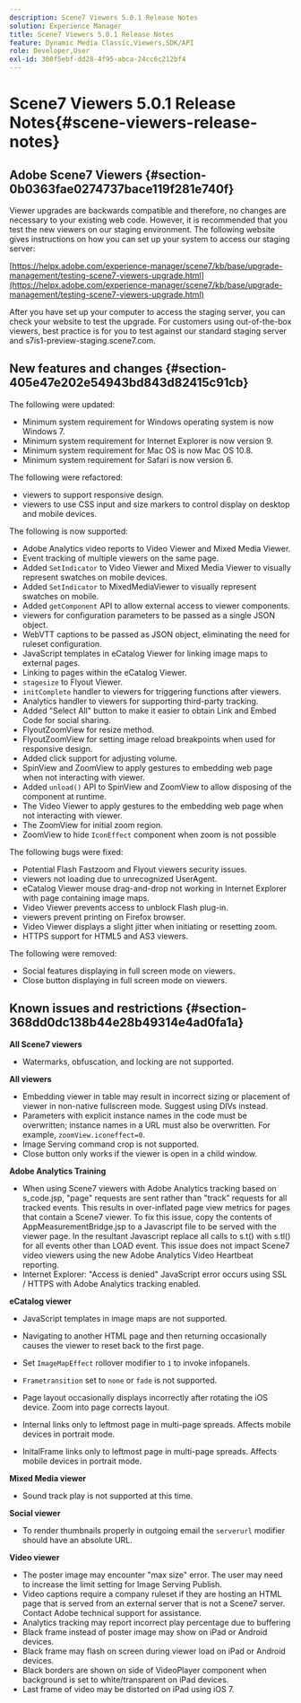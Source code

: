 ```yaml
---
description: Scene7 Viewers 5.0.1 Release Notes
solution: Experience Manager
title: Scene7 Viewers 5.0.1 Release Notes
feature: Dynamic Media Classic,Viewers,SDK/API
role: Developer,User
exl-id: 308f5ebf-dd28-4f95-abca-24cc6c212bf4
---
```

# Scene7 Viewers 5.0.1 Release Notes{#scene-viewers-release-notes}

## Adobe Scene7 Viewers {#section-0b0363fae0274737bace119f281e740f}

Viewer upgrades are backwards compatible and therefore, no changes are necessary to your existing web code. However, it is recommended that you test the new viewers on our staging environment. The following website gives instructions on how you can set up your system to access our staging server:

[https://helpx.adobe.com/experience-manager/scene7/kb/base/upgrade-management/testing-scene7-viewers-upgrade.html](https://helpx.adobe.com/experience-manager/scene7/kb/base/upgrade-management/testing-scene7-viewers-upgrade.html)

After you have set up your computer to access the staging server, you can check your website to test the upgrade. For customers using out-of-the-box viewers, best practice is for you to test against our standard staging server and s7is1-preview-staging.scene7.com.

## New features and changes {#section-405e47e202e54943bd843d82415c91cb}

The following were updated:

* Minimum system requirement for Windows operating system is now Windows 7. 
* Minimum system requirement for Internet Explorer is now version 9. 
* Minimum system requirement for Mac OS is now Mac OS 10.8. 
* Minimum system requirement for Safari is now version 6.

The following were refactored:

* viewers to support responsive design. 
* viewers to use CSS input and size markers to control display on desktop and mobile devices.

The following is now supported:

* Adobe Analytics video reports to Video Viewer and Mixed Media Viewer. 
* Event tracking of multiple viewers on the same page. 
* Added `SetIndicator` to Video Viewer and Mixed Media Viewer to visually represent swatches on mobile devices. 
* Added `SetIndicator` to MixedMediaViewer to visually represent swatches on mobile. 
* Added `getComponent` API to allow external access to viewer components. 
* viewers for configuration parameters to be passed as a single JSON object. 
* WebVTT captions to be passed as JSON object, eliminating the need for ruleset configuration. 
* JavaScript templates in eCatalog Viewer for linking image maps to external pages. 
* Linking to pages within the eCatalog Viewer. 
* `stagesize` to Flyout Viewer. 
* `initComplete` handler to viewers for triggering functions after viewers. 
* Analytics handler to viewers for supporting third-party tracking. 
* Added "Select All" button to make it easier to obtain Link and Embed Code for social sharing. 
* FlyoutZoomView for resize method. 
* FlyoutZoomView for setting image reload breakpoints when used for responsive design. 
* Added click support for adjusting volume. 
* SpinView and ZoomView to apply gestures to embedding web page when not interacting with viewer. 
* Added `unload()` API to SpinView and ZoomView to allow disposing of the component at runtime. 
* The Video Viewer to apply gestures to the embedding web page when not interacting with viewer. 
* The ZoomView for initial zoom region. 
* ZoomView to hide `IconEffect` component when zoom is not possible

The following bugs were fixed:

* Potential Flash Fastzoom and Flyout viewers security issues. 
* viewers not loading due to unrecognized UserAgent. 
* eCatalog Viewer mouse drag-and-drop not working in Internet Explorer with page containing image maps. 
* Video Viewer prevents access to unblock Flash plug-in. 
* viewers prevent printing on Firefox browser. 
* Video Viewer displays a slight jitter when initiating or resetting zoom. 
* HTTPS support for HTML5 and AS3 viewers.

The following were removed:

* Social features displaying in full screen mode on viewers. 
* Close button displaying in full screen mode on viewers.

## Known issues and restrictions {#section-368dd0dc138b44e28b49314e4ad0fa1a}

**All Scene7 viewers**

* Watermarks, obfuscation, and locking are not supported.

**All viewers**

* Embedding viewer in table may result in incorrect sizing or placement of viewer in non-native fullscreen mode. Suggest using DIVs instead. 
* Parameters with explicit instance names in the code must be overwritten; instance names in a URL must also be overwritten. For example, `zoomView.iconeffect=0`. 
* Image Serving command crop is not supported. 
* Close button only works if the viewer is open in a child window.

**Adobe Analytics Training**

* When using Scene7 viewers with Adobe Analytics tracking based on s_code.jsp, "page" requests are sent rather than "track” requests for all tracked events. This results in over-inflated page view metrics for pages that contain a Scene7 viewer. To fix this issue, copy the contents of AppMeasurementBridge.jsp to a Javascript file to be served with the viewer page. In the resultant Javascript replace all calls to s.t() with s.tl() for all events other than LOAD event. This issue does not impact Scene7 video viewers using the new Adobe Analytics Video Heartbeat reporting. 
* Internet Explorer: "Access is denied" JavaScript error occurs using SSL / HTTPS with Adobe Analytics tracking enabled.

**eCatalog viewer**

* JavaScript templates in image maps are not supported. 
* Navigating to another HTML page and then returning occasionally causes the viewer to reset back to the first page. 
* Set `ImageMapEffect` rollover modifier to `1` to invoke infopanels. 

* `Frametransition` set to `none` or `fade` is not supported. 

* Page layout occasionally displays incorrectly after rotating the iOS device. Zoom into page corrects layout. 
* Internal links only to leftmost page in multi-page spreads. Affects mobile devices in portrait mode. 
* InitalFrame links only to leftmost page in multi-page spreads. Affects mobile devices in portrait mode.

**Mixed Media viewer**

* Sound track play is not supported at this time.

**Social viewer**

* To render thumbnails properly in outgoing email the `serverurl` modifier should have an absolute URL.

**Video viewer**

* The poster image may encounter "max size" error. The user may need to increase the limit setting for Image Serving Publish. 
* Video captions require a company ruleset if they are hosting an HTML page that is served from an external server that is not a Scene7 server. Contact Adobe technical support for assistance. 
* Analytics tracking may report incorrect play percentage due to buffering 
* Black frame instead of poster image may show on iPad or Android devices. 
* Black frame may flash on screen during viewer load on iPad or Android devices. 
* Black borders are shown on side of VideoPlayer component when background is set to white/transparent on iPad devices. 
* Last frame of video may be distorted on iPad using iOS 7.
